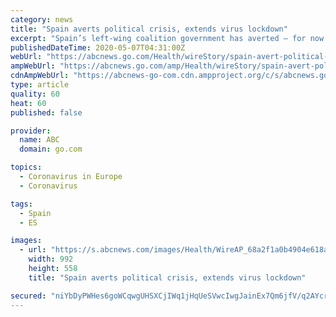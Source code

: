 ```yaml
---
category: news
title: "Spain averts political crisis, extends virus lockdown"
excerpt: "Spain’s left-wing coalition government has averted — for now — a political crisis on top of the enormous challenge the country already faces from the devastating coronavirus outbreak"
publishedDateTime: 2020-05-07T04:31:00Z
webUrl: "https://abcnews.go.com/Health/wireStory/spain-avert-political-crisis-extend-virus-lockdown-70531871"
ampWebUrl: "https://abcnews.go.com/amp/Health/wireStory/spain-avert-political-crisis-extend-virus-lockdown-70531871"
cdnAmpWebUrl: "https://abcnews-go-com.cdn.ampproject.org/c/s/abcnews.go.com/amp/Health/wireStory/spain-avert-political-crisis-extend-virus-lockdown-70531871"
type: article
quality: 60
heat: 60
published: false

provider:
  name: ABC
  domain: go.com

topics:
  - Coronavirus in Europe
  - Coronavirus

tags:
  - Spain
  - ES

images:
  - url: "https://s.abcnews.com/images/Health/WireAP_68a2f1a0b4904e618a2f397e248a7f7e_16x9_992.jpg"
    width: 992
    height: 558
    title: "Spain averts political crisis, extends virus lockdown"

secured: "niYbDyPWHes6goWCqwgUHSXCjIWq1jHqUeSVwcIwgJainEx7Qm6jfV/q2AYcrrvl1Lewcr6VPqYTG/r3Wb7ydW0a1XAueN5x1dkSGRe/twvnQO0X5zG198ZeuFI12/6GU7LFW8AXkXUNKxlg2xnt/E0SFORD0NhXTvgoRRxnjyjSS+Br89nI5NU2vs0Z3kxCJ0SRaw7DLRRyubmGsZHrFjsruiDBfsr/CKOVnXau6RVqwWN+F+dzWS0mBNMMQDr/RvsiWM2o4QqurjpvP+4NO4tapVrmPfk7L6ACmnteuDEA3k7E58Da7WrYwevu3BS62a33cQAnXzdbo1+5U29bLsZ1rPvqM9sOrEHYL/qdtRC5JbwyfUx4RtAZicq78oezRPRz3+LNvZjIQqqeqs9zJ2PbJ6ipNpCswgsy4g7j5CwjKC8uWcRF1firAGGmpnI6RELMeNBVrXSf7hxlVCvQuf8iUx4s0Gy1rK8P86qQMU4=;NGmgbLNQwWwFZQm0CvEnlw=="
---
```


